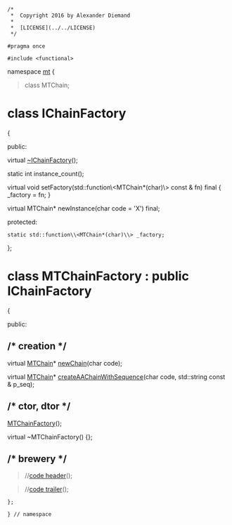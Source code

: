 ~~~ { .cpp }
/*
 *  Copyright 2016 by Alexander Diemand
 *
 *  [LICENSE](../../LICENSE)
 */

#pragma once

#include <functional>
~~~

namespace [mt](namespace_mt.list) {

>class MTChain;

# class IChainFactory
{

public:

 virtual [~IChainFactory](MTChainFactory_dtor.cpp.md)();

 static int instance_count();

 virtual void setFactory(std::function\\<MTChain*(char)\\> const & fn) final { _factory = fn; }

 virtual MTChain* newInstance(char code = 'X') final;

protected:

	static std::function\\<MTChain*(char)\\> _factory;

};

# class MTChainFactory : public IChainFactory
{

public:

## /* creation */

virtual [MTChain](MTChain.hpp.md)* [newChain](MTChainFactory_creation.cpp.md)(char code);

virtual [MTChain](MTChain.hpp.md)* [createAAChainWithSequence](MTChainFactory_creation.cpp.md)(char code, std::string const & p_seq);

## /* ctor, dtor */

[MTChainFactory](MTChainFactory_ctor.cpp.md)();

virtual ~MTChainFactory() {};

## /* brewery */

>//[code header](MTChainFactory_-alpha-.md)();

>//[code trailer](MTChainFactory_-omega-.md)();

~~~ { .cpp }
};

} // namespace
~~~
